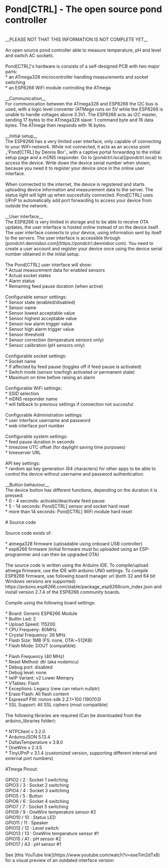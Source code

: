 # Pond[CTRL] - The open source pond controller <br>
<br>
__PLEASE NOT THAT THIS INFORMATION IS NOT COMPLETE YET__ <br>
<br>
An open source pond controller able to measure temperature, pH and level and switch AC sockets.<br>
<br>
Pond[CTRL]'s hardware is consists of a self-designed PCB with two major parts:<br>
* an ATmega328 microcontroller handling measurements and socket switching<br>
* an ESP8266 WiFi module controlling the ATmega  <br>
<br>
__Communication__ 
<br>
For communication between the ATmega328 and ESP8266 the I2C bus is used, with a logic level converter (ATMega runs on 5V while the ESP8266 is unable to handle voltages above 3.3V). The ESP8266 acts as I2C master, sending 17 bytes to the ATmega328 slave: 1 command byte and 16 data bytes. The ATmega then responds with 16 bytes.<br>
<br>
__Initial setup__ <br>
The ESP8266 has a very limited user interface, only capable of connecting to your WiFi-network. While not connected, it acts as an access point _'Pond[CTRL] by Dennis Bor'_ with a captive portal forwarding to the initial setup page and a mDNS responder. Go to [pondctrl.local](pondctrl.local) to access the device. Write down the device serial number when shown, because you need it to register your device once in the online user interface.<br>
<br>
When connected to the internet, the device is registered and starts uploading device information and measurement data to the server. The status light will light up when succesfully connected. Pond[CTRL] uses UPnP to automatically add port forwarding to access your device from outside the network. <br>
<br>
__User interface__ <br>
The ESP8266 is very limited in storage and to be able to receive OTA updates, the user interface is hosted online instead of on the device itself. The user interface connects to your device, using information sent by itself to the servers. The user interface is accessible through [pondctrl.dennisbor.com](https://pondctrl.dennisbor.com). You need to create a user account and register your device once using the device serial number obtained in the initial setup. <br>
<br>
The Pond[CTRL] user interface will show:<br>
* Actual measurement data for enabled sensors<br>
* Actual socket states<br>
* Alarm status<br>
* Remaining feed pause duration (when active)<br>
<br> 
Configurable sensor settings:<br>
* Sensor state (enabled/disabled)<br>
* Sensor name<br>
* Sensor lowest acceptable value<br>
* Sensor highest acceptable value<br>
* Sensor low alarm trigger value<br>
* Sensor high alarm trigger value<br>
* Sensor threshold<br>
* Sensor correction (temperature sensors only)<br>
* Sensor calibration (pH sensors only)<br>
<br>
Configurable socket settings:<br>
* Socket name<br>
* If affected by feed pause (toggles off if feed pause is activated)<br>
* Switch mode (sensor low/high activated or permanent state)<br>
* Maximum on time before raising an alarm<br>
<br>
Configurable WiFi settings:<br>
* SSID selection<br>
* mDNS responder name<br>
* will fallback to previous settings if connection not succesful<br>
<br>
Configurable Administration settings:<br>
* user interface username and password<br>
* web interface port number<br>
<br>
Configurable system settings:<br>
* feed pause duration in seconds<br>
* timezone UTC offset (for daylight saving time purposes)<br>
* timeserver URL<br>
<br>
API key settings:<br>
* random api key generation (64 characters) for other apps to be able to control the device without username and password authentication.<br>
<br>
__Button behaviour__ <br>
The device button has different functions, depending on the duration it is pressed:<br>
* 0 - 4 seconds: activate/deactivate feed pause<br>
* 5 - 14 seconds: Pond[CTRL] sensor and socket hard reset<br>
* more than 14 seconds: Pond[CTRL] WiFi module hard reset<br>
<br>
# Source code <br>
<br>
Source code exists of:<br>
<br>
* atmega328 firmware (uploadable using onboard USB controller)<br>
* esp8266 firmware (initial firmware must bu uploaded using an ESP-programmer and can then be upgraded OTA)<br>
<br>
The source code is written using the Arduino IDE. To compile/upload atmega firmware, use the IDE with arduino UNO settings. To compile ESP8266 firmware, use following board manager url (both 32 and 64 bit Windows versions are supported) https://arduino.esp8266.com/stable/package_esp8266com_index.json and install version 2.7.4 of the ESP8266 community boards.<br>
<br>
Compile using the following board settings:<br>
<br>
* Board: Generic ESP8266 Module<br>
* Builtin Led: 2<br>
* Upload Speed: 115200<br>
* CPU Frequeny: 80MHz<br>
* Crystal Frequency: 26 MHz<br>
* Flash Size: 1MB (FS: none, OTA:~512KB)<br>
* Flash Mode: DOUT (compatible)<br><br>
* Flash Frequency (40 MHz)<br>
* Reset Method: dtr (aka nodemcu)<br>
* Debug port: disabled<br>
* Debug level: none<br>
* IwIP Variant: v2 Lower Mempry<br>
* VTables: Flash<br>
* Exceptions: Legacy (new can return nullptr)<br>
* Erase Flash: All flash content<br>
* Espressif FW: nonos-sdk 2.2.1+100 (190703)<br>
* SSL Support: All SSL ciphers (most compatible)<br>
<br>
The following libraries are required (Can be downloaded from the arduino_libraries folder):<br>
<br>
* NTPClient v 3.2.0<br>
* ArduinoJSON  5.13.4<br>
* DallasTemperature v 3.8.0<br>
* OneWire v 2.3.5<br>
* TinyUPnP v 3.1.4 (customized version, supporting different internal and external port numbers)<br>
<br>
ATmega Pinout:<br>
<br>
GPIO2  /  2   :    Socket 1 switching<br>
GPIO3  /  3   :    Socket 2 switching<br>
GPIO4  /  4   :    Socket 3 switching<br>
GPIO5  /  5   :    Button<br>
GPIO6  /  6   :    Socket 4 switching<br>
GPIO7  /  7   :    Socket 5 switching<br>
GPIO9  /  9   :    OneWire temperature sensor #2<br>
GPIO10 / 10   :    Status LED<br>
GPIO11 / 11   :    Speaker<br>
GPIO12 / 12   :    Level switch<br>
GPIO13 / 13   :    OneWire temperature sensor #1<br>
GPIO15 / A1   :    pH sensor #2<br>
GPIO17 / A3   :    pH sensor #1<br>
<br>
See [this YouTube link](https://www.youtube.com/watch?v=exe7im2dTx8) for a visual preview of an outdated interface version
